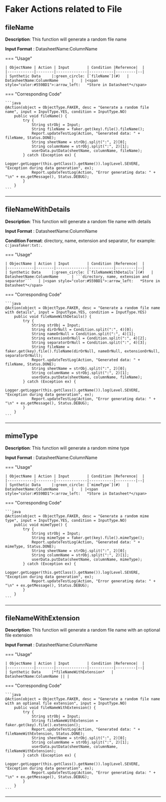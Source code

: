 # **Faker Actions related to File**

## **fileName**

**Description**: This function will generate a random file name

**Input Format** : DatasheetName:ColumnName

=== "Usage"

    | ObjectName | Action | Input        | Condition |Reference|  |
    |------------|--------|--------------|-----------|---------|--|
    | Synthetic Data     |:green_circle: [`fileName`](#)   | DatasheetName:ColumnName      |   | |<span style="color:#559BD1">:arrow_left:   *Store in Datasheet*</span> 

=== "Corresponding Code"

    ```java
    @Action(object = ObjectType.FAKER, desc = "Generate a random file name", input = InputType.YES, condition = InputType.NO)
        public void fileName() {
            try {
                String strObj = Input;
                String fileName = faker.get(key).file().fileName();
                Report.updateTestLog(Action, "Generated data: " + fileName, Status.DONE);
                String sheetName = strObj.split(":", 2)[0];
                String columnName = strObj.split(":", 2)[1];
                userData.putData(sheetName, columnName, fileName);
            } catch (Exception ex) {
                Logger.getLogger(this.getClass().getName()).log(Level.SEVERE, "Exception during data generation", ex);
                Report.updateTestLog(Action, "Error generating data: " + "\n" + ex.getMessage(), Status.DEBUG);
            }
        }
    ```
-----------------------------------------------------

## **fileNameWithDetails**

**Description**: This function will generate a random file name with details

**Input Format** : DatasheetName:ColumnName

**Condition Format**: directory, name, extension and separator, for example: `c:javafaker:txt:.`

=== "Usage"

    | ObjectName | Action | Input        | Condition |Reference|  |
    |------------|--------|--------------|-----------|---------|--|
    | Synthetic Data     |:green_circle: [`fileNameWithDetails`](#)   | DatasheetName:ColumnName      | ```directory, name, extension and separator```   | |<span style="color:#559BD1">:arrow_left:   *Store in Datasheet*</span> 

=== "Corresponding Code"

    ```java
    @Action(object = ObjectType.FAKER, desc = "Generate a random file name with details", input = InputType.YES, condition = InputType.YES)
        public void fileNameWithDetails() {
            try {
                String strObj = Input;
                String dirOrNull = Condition.split(":", 4)[0];
                String nameOrNull = Condition.split(":", 4)[1];
                String extensionOrNull = Condition.split(":", 4)[2];
                String separatorOrNull = Condition.split(":", 4)[3];
                String fileName = faker.get(key).file().fileName(dirOrNull, nameOrNull, extensionOrNull, separatorOrNull);
                Report.updateTestLog(Action, "Generated data: " + fileName, Status.DONE);
                String sheetName = strObj.split(":", 2)[0];
                String columnName = strObj.split(":", 2)[1];
                userData.putData(sheetName, columnName, fileName);
            } catch (Exception ex) {
                Logger.getLogger(this.getClass().getName()).log(Level.SEVERE, "Exception during data generation", ex);
                Report.updateTestLog(Action, "Error generating data: " + "\n" + ex.getMessage(), Status.DEBUG);
            }
        }
    ```
-----------------------------------------------------

## **mimeType**

**Description**: This function will generate a random mime type

**Input Format** : DatasheetName:ColumnName

=== "Usage"

    | ObjectName | Action | Input        | Condition |Reference|  |
    |------------|--------|--------------|-----------|---------|--|
    | Synthetic Data     |:green_circle: [`mimeType`](#)   | DatasheetName:ColumnName      |   | |<span style="color:#559BD1">:arrow_left:   *Store in Datasheet*</span> 

=== "Corresponding Code"

    ```java
    @Action(object = ObjectType.FAKER, desc = "Generate a random mime type", input = InputType.YES, condition = InputType.NO)
        public void mimeType() {
            try {
                String strObj = Input;
                String mimeType = faker.get(key).file().mimeType();
                Report.updateTestLog(Action, "Generated data: " + mimeType, Status.DONE);
                String sheetName = strObj.split(":", 2)[0];
                String columnName = strObj.split(":", 2)[1];
                userData.putData(sheetName, columnName, mimeType);
            } catch (Exception ex) {
                Logger.getLogger(this.getClass().getName()).log(Level.SEVERE, "Exception during data generation", ex);
                Report.updateTestLog(Action, "Error generating data: " + "\n" + ex.getMessage(), Status.DEBUG);
            }
        }
    ```
-----------------------------------------------------

## **fileNameWithExtension**

**Description**: This function will generate a random file name with an optional file extension

**Input Format** : DatasheetName:ColumnName

=== "Usage"

    | ObjectName | Action | Input        | Condition |Reference|  |
    |------------|--------|--------------|-----------|---------|--|
    | Synthetic Data     |*fileNameWithExtension*   | DatasheetName:ColumnName || |

=== "Corresponding Code"

    ```java
    @Action(object = ObjectType.FAKER, desc = "Generate a random file name with an optional file extension", input = InputType.NO)
        public void fileNameWithExtension() {
            try {
                String strObj = Input;
                String fileNameWithExtension = faker.get(key).file().extension();
                Report.updateTestLog(Action, "Generated data: " + fileNameWithExtension, Status.DONE);
                String sheetName = strObj.split(":", 2)[0];
                String columnName = strObj.split(":", 2)[1];
                userData.putData(sheetName, columnName, fileNameWithExtension);
            } catch (Exception ex) {
                Logger.getLogger(this.getClass().getName()).log(Level.SEVERE, "Exception during data generation", ex);
                Report.updateTestLog(Action, "Error generating data: " + "\n" + ex.getMessage(), Status.DEBUG);
            }
        }
    ```
-----------------------------------------------------